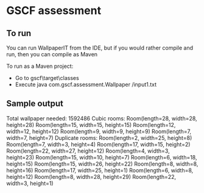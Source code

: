 # GSCF assessment

## To run

You can run WallpaperIT from the IDE, but if you would rather compile and run, then you can compile as Maven

To run as a Maven project:
- Go to gscf\target\classes
- Execute java com.gscf.assessment.Wallpaper /input1.txt

## Sample output

Total wallpaper needed: 1592486
Cubic rooms:
Room(length=28, width=28, height=28)
Room(length=15, width=15, height=15)
Room(length=12, width=12, height=12)
Room(length=9, width=9, height=9)
Room(length=7, width=7, height=7)
Duplicate rooms:
Room(length=2, width=25, height=8)
Room(length=7, width=3, height=4)
Room(length=17, width=15, height=2)
Room(length=22, width=27, height=12)
Room(length=4, width=3, height=23)
Room(length=15, width=10, height=7)
Room(length=6, width=18, height=15)
Room(length=15, width=26, height=22)
Room(length=8, width=8, height=16)
Room(length=17, width=25, height=1)
Room(length=6, width=8, height=12)
Room(length=8, width=28, height=29)
Room(length=22, width=3, height=1)